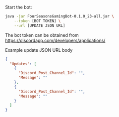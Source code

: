 Start the bot:
```sh
java -jar FourSeasonsGamingBot-0.1.0_23-all.jar \
	--token [BOT TOKEN] \
	--url [UPDATE JSON URL]
```
The bot token can be obtained from https://discordapp.com/developers/applications/


Example update JSON URL body
```json
{
  "Updates": [
    {
      "Discord_Post_Channel_Id": "",
      "Message": ""
    },
    {
      "Discord_Post_Channel_Id": "",
      "Message": ""
    }
  ]
}
```
